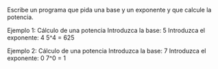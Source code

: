 Escribe un programa que pida una base y un exponente y que calcule la potencia.

Ejemplo 1:
Cálculo de una potencia
Introduzca la base: 5
Introduzca el exponente: 4
5^4 = 625

Ejemplo 2:
Cálculo de una potencia
Introduzca la base: 7
Introduzca el exponente: 0
7^0 = 1
